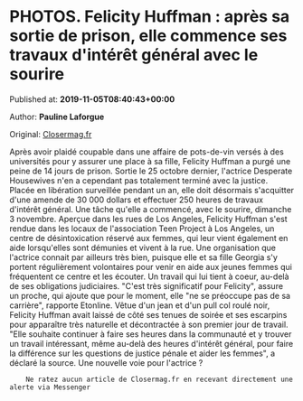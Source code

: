 
# PHOTOS. Felicity Huffman : après sa sortie de prison, elle commence ses travaux d'intérêt général avec le sourire

Published at: **2019-11-05T08:40:43+00:00**

Author: **Pauline Laforgue**

Original: [Closermag.fr](https://www.closermag.fr/people/photos-felicity-huffman-apres-sa-sortie-de-prison-elle-commence-ses-travaux-d-in-1044793)

Après avoir plaidé coupable dans une affaire de pots-de-vin versés à des universités pour y assurer une place à sa fille, Felicity Huffman a purgé une peine de 14 jours de prison. Sortie le 25 octobre dernier, l'actrice Desperate Housewives n'en a cependant pas totalement terminé avec la justice. Placée en libération surveillée pendant un an, elle doit désormais s'acquitter d'une amende de 30 000 dollars et effectuer 250 heures de travaux d'intérêt général. Une tâche qu'elle a commencé, avec le sourire, dimanche 3 novembre.
Aperçue dans les rues de Los Angeles, Felicity Huffman s'est rendue dans les locaux de l'association Teen Project à Los Angeles, un centre de désintoxication réservé aux femmes, qui leur vient également en aide lorsqu'elles sont démunies et vivent à la rue. Une organisation que l'actrice connait par ailleurs très bien, puisque elle et sa fille Georgia s'y portent régulièrement volontaires pour venir en aide aux jeunes femmes qui fréquentent ce centre et les écouter. Un travail qui lui tient à coeur, au-delà de ses obligations judiciaires. "C'est très significatif pour Felicity", assure un proche, qui ajoute que pour le moment, elle "ne se préoccupe pas de sa carrière", rapporte Etonline.
Vêtue d'un jean et d'un pull col roulé noir, Felicity Huffman avait laissé de côté ses tenues de soirée et ses escarpins pour apparaître très naturelle et décontractée à son premier jour de travail. "Elle souhaite continuer à faire ses heures dans la communauté et y trouver un travail intéressant, même au-delà des heures d'intérêt général, pour faire la différence sur les questions de justice pénale et aider les femmes", a déclaré la source. Une nouvelle voie pour l'actrice ?

        Ne ratez aucun article de Closermag.fr en recevant directement une alerte via Messenger
      
